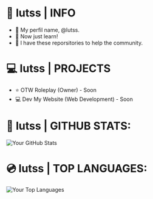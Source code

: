 # 📖 lutss | INFO

- 📄 My perfil name, @lutss.
- 📄 Now just learn!
- 📄 I have these reporsitories to help the community.

# 💻 lutss | PROJECTS

- ⭐ OTW Roleplay (Owner) - Soon
- 💻 Dev My Website (Web Development) - Soon

# 📀 lutss | GITHUB STATS:
![Your GitHub Stats](https://github-readme-stats.vercel.app/api?username=lutssi&show_icons=true&theme=blue)

# 💿 lutss | TOP LANGUAGES:
![Your Top Languages](https://github-readme-stats.vercel.app/api/top-langs/?username=lutss&layout=compact&theme=blue)
